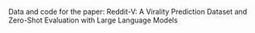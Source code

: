 Data and code for the paper: Reddit-V: A Virality Prediction Dataset and Zero-Shot Evaluation with Large Language Models
